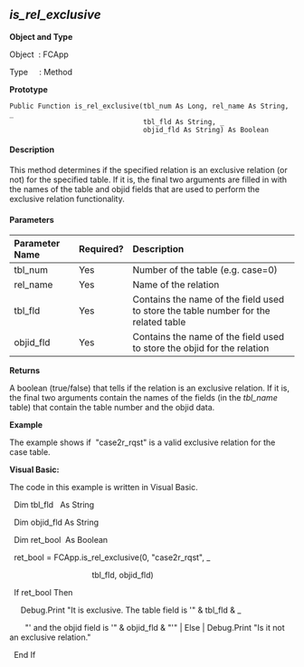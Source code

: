 _is_rel_exclusive_
--------------------

**Object and Type**

Object  : FCApp

Type     : Method

**Prototype**

```
Public Function is_rel_exclusive(tbl_num As Long, rel_name As String, _
                                 tbl_fld As String, _
                                 objid_fld As String) As Boolean
``` 

#### Description

This method determines if the specified relation is an exclusive relation (or not) for the specified table. If it is, the final two arguments are filled in with the names of the table and objid fields that are used to perform the exclusive relation functionality.

#### Parameters

| Parameter Name | Required? | Description |
|:--- |:--- |:--- |
| tbl_num | Yes | Number of the table (e.g. case=0) |
| rel_name | Yes | Name of the relation |
| tbl_fld | Yes | Contains the name of the field used to store the table number for the related table |
| objid_fld | Yes | Contains the name of the field used to store the objid for the relation |

**Returns**

A boolean (true/false) that tells if the relation is an exclusive relation. If it is, the final two arguments contain the names of the fields (in the _tbl_name_ table) that contain the table number and the objid data.

**Example**

The example shows if  "case2r_rqst" is a valid exclusive relation for the case table.

**Visual Basic:**

The code in this example is written in Visual Basic.

  Dim tbl_fld   As String

  Dim objid_fld As String

  Dim ret_bool  As Boolean

  ret_bool = FCApp.is_rel_exclusive(0, "case2r_rqst", _

                                     tbl_fld, objid_fld)

  If ret_bool Then

     Debug.Print "It is exclusive. The table field is '" & tbl_fld & _

       "' and the objid field is '" & objid_fld & "'" | Else | Debug.Print "Is it not an exclusive relation."

  End If